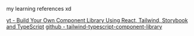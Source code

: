 my learning references xd

[yt - Build Your Own Component Library Using React, Tailwind, Storybook and TypeScript](https://www.youtube.com/watch?v=Fh-xdSf9uH0)
[github - tailwind-typescript-component-library](https://github.com/unhingedmagikarp/tailwind-typescript-component-library)